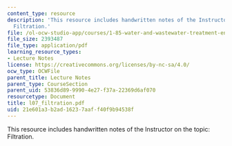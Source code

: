 ```yaml
---
content_type: resource
description: 'This resource includes handwritten notes of the Instructor on the topic:
  Filtration.'
file: /ol-ocw-studio-app/courses/1-85-water-and-wastewater-treatment-engineering-spring-2006/21e601a3b2ad16237aaff40f9b94538f_l07_filtration.pdf
file_size: 2393487
file_type: application/pdf
learning_resource_types:
- Lecture Notes
license: https://creativecommons.org/licenses/by-nc-sa/4.0/
ocw_type: OCWFile
parent_title: Lecture Notes
parent_type: CourseSection
parent_uid: 53836d89-9990-4e27-f37a-22369d6af070
resourcetype: Document
title: l07_filtration.pdf
uid: 21e601a3-b2ad-1623-7aaf-f40f9b94538f
---
```

This resource includes handwritten notes of the Instructor on the topic: Filtration.